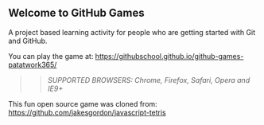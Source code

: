 ## Welcome to GitHub Games

A project based learning activity for people who are getting started with Git and GitHub.

You can play the game at: https://githubschool.github.io/github-games-patatwork365/

>> _*SUPPORTED BROWSERS*: Chrome, Firefox, Safari, Opera and IE9+_

This fun open source game was cloned from: https://github.com/jakesgordon/javascript-tetris
